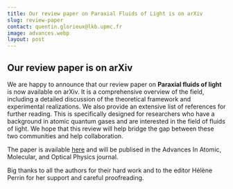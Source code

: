 ```yaml
---
title: Our review paper on Paraxial Fluids of Light is on arXiv
slug: review-paper
contact: quentin.glorieux@lkb.upmc.fr
image: advances.webp
layout: post
---
```

## Our review paper is on arXiv
We are happy to announce that our review paper on **Paraxial fluids of light** is now available on arXiv.
It is a comprehensive overview of the field, including a detailed discussion of the theoretical framework and experimental realizations. We also provide an extensive list of references for further reading.
This is specifically designed for researchers who have a background in atomic quantum gases and are interested in the field of fluids of light. We hope that this review will help bridge the gap between these two communities and help collaboration.

The paper is available [here](https://arxiv.org/abs/2504.06262) and will be publised in the Advances In Atomic, Molecular, and Optical Physics journal. 

Big thanks to all the authors for their hard work and to the editor Hélène Perrin for her support and careful proofreading.
